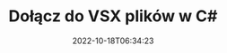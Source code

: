 ---
############################# Static ############################
layout: "auto-gen-merger"
date: 2022-10-18T06:34:23
draft: false
otherformats: mht mhtml odp ods odt one otp ott pdf pps ppsx ppt pptx rtf tex vdx

############################# Head ############################
head_title: "Dołącz do VSX plików w C# | VSX Połączenie"
head_description: "Połącz wiele plików VSX w jeden plik za pomocą interfejsu API łączenia dokumentów C# .NET. Połącz określone strony lub zakresy stron, od różnych dokumentów do jednego dokumentu."

############################# Header ############################
title: "Dołącz do VSX plików w C#"
description: "Dołącz do VSX za pomocą kilku linijek kodu .NET."
bg_image: "https://cms.admin.containerize.com/templates/aspose/App_Themes/V3/images/bg/header1.png"
bg_overlay: false
button:
    enable: true
    icon: "fas fa-arrow-down"
    label: "Pobierz darmową wersję próbną"
    link: "https://downloads.groupdocs.com/merger/net"

############################# SubMenu ############################
submenu:
    enable: true

    left:
        img_alt: "GroupDocs.Merger for .NET"
        image: "https://cms.admin.containerize.com/templates/groupdocs/images/product-logos/90x90-noborder/groupdocs-merger-net.png"
        product: "GroupDocs.Merger"
        platform: ".NET"

    middle:
        button:

            # button loop
            - link: "https://apireference.groupdocs.com/merger/net"
              text: "Dokumentacja API"

            # button loop
            - link: "https://github.com/groupdocs-merger"
              text: "Przykłady kodu"

            # button loop
            - link: "https://products.groupdocs.app/merger/family"
              text: "Prezentacje na żywo"

            # button loop
            - link: "https://purchase.groupdocs.com/pricing/merger/net"
              text: "cennik"

    right:
        link_download: "https://downloads.groupdocs.com/merger"
        link_learn: "https://docs.groupdocs.com/merger/net"
        link_buy: "https://purchase.groupdocs.com"

############################# About ############################
about:
    enable: true
    title: "Informacje o interfejsie API GroupDocs.Merger for .NET"
    content: |
        [GroupDocs.Merger for .NET](/pl/merger/net/) zapewnia wygodne rozwiązanie do łączenia wielu plików PDF, pakietu Microsoft Office (Word, Excel, PowerPoint, OneNote), OpenDocument, HTML, obrazów i wiele innych dokumentów w jednym pliku w aplikacjach .NET. GroupDocs.Merger zaoszczędzi Ci wiele wysiłku, ponieważ możesz dołączyć do dokumentów VSX - nie ma potrzeby instalowania żadnego oprogramowania innych firm, aplikacji komputerowych ani wtyczek. Teraz nie musisz tracić czasu i ręcznie dołączać pliki! Misją GroupDocs jest zapewnienie najwyższej jakości i uproszczenie przepływów pracy przy przetwarzaniu dokumentów.
        
        GroupDocs.Merger API to właściwy wybór dla rozwiązań korporacyjnych, które potrzebują funkcji łączenia plików. Te interfejsy API są dobrze obsługiwane we wszystkich głównych systemach operacyjnych i platformach, w tym .NET Framework, .NET Standard, .NET Core, Mono.

############################# Steps ############################
steps:
    enable: true
    title_left: "Jak dołączyć do wielu plików VSX"
    content_left: |
        [GroupDocs.Merger for .NET](/pl/merger/net/) ułatwia programistom .NET dołączenie do dwóch lub więcej plików VSX w ich aplikacjach poprzez zaimplementowanie kilka prostych kroków.
        
        * Utwórz nową instancję **Merger** i przekaż ścieżkę dokumentu źródłowego jako parametr konstruktora.
        * Wywołaj **Join** klasy **Merger** i przekaż drugą ścieżkę dokumentu źródłowego.
        * Wywołaj **Save** klasy **Merger**, aby zapisać scalony dokument.

    title_right: "wymagania systemowe"
    content_right: |
        Interfejsy API GroupDocs.Merger for .NET są obsługiwane na wszystkich głównych platformach i systemach operacyjnych. Przed wykonaniem poniższego kodu upewnij się, że masz zainstalowane w systemie następujące wymagania wstępne.

        * Systemy operacyjne: Microsoft Windows, Linux, MacOS
        * Środowiska programistyczne: Visual Studio, Xamarin, MonoDevelop
        * Ramy: .NET Framework, .NET Standard, .NET Core, Mono
        * Pobierz najnowszą wersję GroupDocs.Merger for .NET z [NuGet](https://www.nuget.org/packages/groupdocs.merger)
         
    code: |
     {{% merger/additional-styles %}}
     {{< merger/code-merger title="Jak dołączyć do plików VSX przy użyciu przykładowego kodu C#">}}

        ```csharp    
        // Dołącz do plików VSX za pomocą GroupDocs.Merger API
        // Utwórz wystąpienie połączenia z wejściowym dokumentem VSX
        using (Merger merger = new Merger("input1.vsx"))
          {
            // Wywołaj metodę Join instancji klasy Merger i przekaż drugą ścieżkę dokumentu źródłowego
            merger.Join("input2.vsx");
    
            // Wywołaj metodę Save instancji klasy Merger, aby zapisać scalony dokument
            merger.Save("merged-file.vsx");
          }
        ```
     {{< /merger/code-merger >}}

############################# Demos ############################
demos:
    enable: true
    title: "Prezentacje na żywo — aplikacja online do dołączania do dokumentów"
    content: |
       Dołącz teraz do więcej niż jednego VSX plików, odwiedzając stronę [GroupDocs.Merger Live Demos](https://products.groupdocs.app/merger/vsx).
       Demo na żywo ma następujące zalety.
        
############################# About Formats ############################
about_formats:
    enable: true

############################# More Formats ############################
more_formats:
    enable: true
    title: "Dołączanie do innych formatów dokumentów"
    content: |
        .NET interfejs API łączenia dokumentów dla formatów plików i obrazów. Połącz niektóre z popularnych formatów dokumentów, jak podano poniżej.

############################# Back to top ###############################
back_to_top:
    enable: true
---